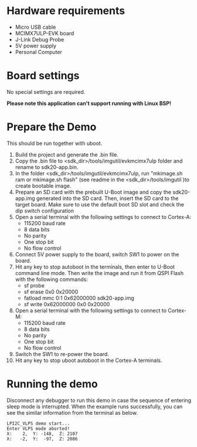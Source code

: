 Hardware requirements
=====================
- Micro USB cable
- MCIMX7ULP-EVK board
- J-Link Debug Probe
- 5V power supply
- Personal Computer

Board settings
============
No special settings are required.

**Please note this application can't support running with Linux BSP!**

Prepare the Demo
===============
This should be run together with uboot.
1.  Build the project and generate the .bin file.
2.  Copy the .bin file to <sdk_dir>/tools/imgutil/evkmcimx7ulp folder and rename
    to sdk20-app.bin.
3.  In the folder <sdk_dir>/tools/imgutil/evkmcimx7ulp, run "mkimage.sh ram or mkimage.sh flash" 
    (see readme in the <sdk_dir>/tools/imgutil )to create bootable image.
4.  Prepare an SD card with the prebuilt U-Boot image and copy the sdk20-app.img
    generated into the SD card. Then, insert the SD card to the target board.
    Make sure to use the default boot SD slot and check the dip switch configuration
5.  Open a serial terminal with the following settings to connect to Cortex-A:
    - 115200 baud rate
    - 8 data bits
    - No parity
    - One stop bit
    - No flow control
6.  Connect 5V power supply to the board, switch SW1 to power on the board.
7.  Hit any key to stop autoboot in the terminals, then enter to U-Boot command
    line mode. Then write the image and run it from QSPI Flash with the following
    commands:
    - sf probe
    - sf erase 0x0 0x20000
    - fatload mmc 0:1 0x62000000 sdk20-app.img
    - sf write 0x62000000 0x0 0x20000
8.  Open a serial terminal with the following settings to connect to Cortex-M:
    - 115200 baud rate
    - 8 data bits
    - No parity
    - One stop bit
    - No flow control
9.  Switch the SW1 to re-power the board.
10. Hit any key to stop uboot autoboot in the Cortex-A terminals.

Running the demo
================
Disconnect any debugger to run this demo in case the sequence of entering sleep mode is interrupted.
When the example runs successfully, you can see the similar information from the terminal as below.
~~~~~~~~~~~~
LPI2C_VLPS demo start...
Enter VLPS mode aborted!
X:    2,  Y: -148,  Z: 2107
X:   -2,  Y:  -97,  Z: 2086
~~~~~~~~~~~~
